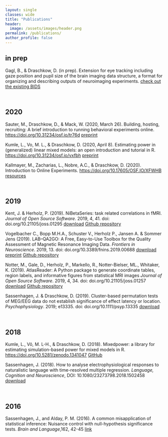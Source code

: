 ```yaml
---
layout: single
classes: wide
title: "Publications"
header:
  image: /assets/images/header.png
permalink: /publications/
author_profile: false
---
```


## in prep

Gagl, B., & Draschkow, D. (in prep). Extension for eye tracking including gaze position and pupil size of the brain imaging data structure, a format for organizing and describing outputs of neuroimaging experiments. [check out the existing BIDS](http://bids.neuroimaging.io/)



&nbsp;
&nbsp;
&nbsp;

## 2020

Sauter, M., Draschkow, D., & Mack, W. (2020, March 26). Building, hosting, recruiting: A brief introduction to running behavioral experiments online. https://doi.org/10.31234/osf.io/tr76d [preprint](https://psyarxiv.com/tr76d/)

Kumle, L., Vo, M. L., & Draschkow, D. (2020, April 8). Estimating power in (generalized) linear mixed models: an open introduction and tutorial in R. https://doi.org/10.31234/osf.io/vxfbh [preprint](https://psyarxiv.com/vxfbh/)

Kallmayer, M., Zacharias, L., Nobre, A.C., & Draschkow, D. (2020). Introduction to Online Experiments. https://doi.org/10.17605/OSF.IO/XFWHB [resources](https://online-ws.readthedocs.io/en/latest/)

&nbsp;
&nbsp;
&nbsp;

## 2019

Kent, J. & Herholz, P. (2019). NiBetaSeries: task related correlations in fMRI.
_Journal of Open Source Software_. 2019, 4, 41. doi: doi.org/10.21105/joss.01295
[download](https://www.theoj.org/joss-papers/joss.01295/10.21105.joss.01295.pdf)
[Github repository](https://github.com/HBClab/NiBetaSeries)

Vogelbacher C., Bopp M.H.A., Schuster V., Herholz P., Jansen A. & Sommer Jens (2019). LAB–QA2GO: A Free, Easy-to-Use Toolbox for the Quality Assessment of Magnetic Resonance Imaging Data.
_Frontiers in Neuroscience_. 2019, 13. doi: doi.org/10.3389/fnins.2019.00688
[download](https://www.frontiersin.org/articles/10.3389/fnins.2019.00688/full)
[preprint](https://www.biorxiv.org/content/10.1101/546564v1)
[Github repository](https://github.com/vogelbac/LAB-QA2GO)

Notter, M., Gale, D., Herholz, P., Markello, R., Notter-Bielser, ML., Whitaker, K. (2019). AtlasReader: A Python package to generate coordinate tables, region labels, and informative figures from statistical MRI images
_Journal of Open Source Software_. 2019, 4, 34. doi: doi.org/10.21105/joss.01257
[download](https://pdfs.semanticscholar.org/7d88/483e7f1cfdec8f053e36f173fe5e11aca28c.pdf)
[Github repository](https://github.com/miykael/atlasreader)

Sassenhagen, J. & Draschkow, D. (2019). Cluster-based permutation tests of MEG/EEG data do not establish significance of effect latency or location. _Psychophysiology_. 2019; e13335. doi: doi.org/10.1111/psyp.13335 [download](https://www.draschkow.com/app/download/9767211/16267843.pdf)

&nbsp;
&nbsp;
&nbsp;

## 2018

Kumle, L., Võ, M. L-H., & Draschkow, D. (2018). Mixedpower: a library for estimating simulation-based power for mixed models in R. https://doi.org/10.5281/zenodo.1341047 [GitHub](https://github.com/DejanDraschkow/mixedpower)


Sassenhagen, J. (2018). How to analyse electrophysiological responses to naturalistic language with time-resolved multiple regression. _Language, Cognition and Neuroscience_, DOI: 10.1080/23273798.2018.1502458 [download](https://www.draschkow.com/app/download/9808220/How+to+analyse+electrophysiological+responses+to+naturalistic+language+with+time+resolved+multiple+regression.pdf)


&nbsp;
&nbsp;
&nbsp;

## 2016

Sassenhagen, J., and Alday, P. M. (2016). A common misapplication of statistical inference: Nuisance control with null-hypothesis significance tests. _Brain and Language_,162, 42-45 [link](https://www.sciencedirect.com/science/article/pii/S0093934X16300323)
